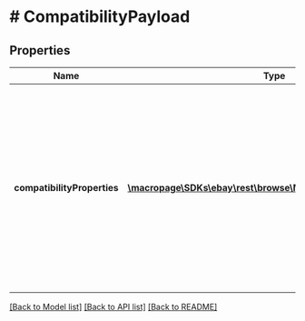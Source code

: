 # # CompatibilityPayload

## Properties

Name | Type | Description | Notes
------------ | ------------- | ------------- | -------------
**compatibilityProperties** | [**\macropage\SDKs\ebay\rest\browse\Model\AttributeNameValue[]**](AttributeNameValue.md) | An array of attribute name/value pairs used to define a specific product. For example: If you wanted to specify a specific car, one of the name/value pairs would be &lt;br /&gt;&lt;code&gt;\&quot;name\&quot; : \&quot;Year\&quot;, &lt;br /&gt;\&quot;value\&quot; : \&quot;2019\&quot;&lt;/code&gt;  &lt;p&gt; For a list of the attributes required for cars and trucks and motorcycles see &lt;a href&#x3D;\&quot;/api-docs/buy/static/api-browse.html#Check\&quot;&gt;Check compatibility&lt;/a&gt; in the Buy Integration Guide.&lt;/p&gt; | [optional]

[[Back to Model list]](../../README.md#models) [[Back to API list]](../../README.md#endpoints) [[Back to README]](../../README.md)
